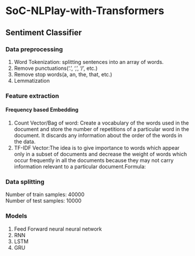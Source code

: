 # SoC-NLPlay-with-Transformers
## Sentiment Classifier
### Data preprocessing
1. Word Tokenization: splitting sentences into an array of words.
2. Remove punctuations(‘.’, ‘,’, ‘/’, etc.)
3. Remove stop words(a, an, the, that, etc.)
4. Lemmatization
### Feature extraction
#### Frequency based Embedding
1. Count Vector/Bag of word: Create a vocabulary of the words used in the document and store the number of repetitions of a particular word in the document. It discards any information about the order of the words in the data.
2. TF-IDF Vector:The idea is to give importance to words which appear only in a subset of documents and decrease the weight of words which occur frequently in all the documents because they may not carry information relevant to a particular document.Formula:
### Data splitting
Number of train samples: 40000 <br />Number of test samples: 10000
### Models
1. Feed Forward neural neural network
2. RNN
3. LSTM
4. GRU

 

